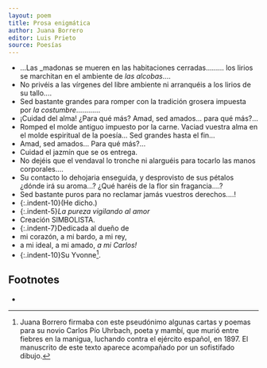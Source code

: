 ```yaml
---
layout: poem
title: Prosa enigmática
author: Juana Borrero
editor: Luis Prieto
source: Poesías 
---
```


- ...Las _madonas se mueren en las habitaciones cerradas......... los lirios se marchitan en el ambiente de _las alcobas_....
- No privéis a las vírgenes del libre ambiente ni arranquéis a los lirios de su tallo....
- Sed bastante grandes para romper con la tradición grosera impuesta por _la costumbre_............
- ¡Cuidad del alma! ¿Para qué más? Amad, sed amados... para qué más?...
- Romped el molde antiguo impuesto por la carne. Vaciad vuestra alma en el molde espiritual de la poesía... Sed grandes hasta el fin...
- Amad, sed amados... Para qué más?... 
- Cuidad el jazmín que se os entrega. 
- No dejéis que el vendaval lo tronche ni alarguéis para tocarlo las manos corporales....
- Su contacto lo dehojaria enseguida, y desprovisto de sus pétalos ¿dónde irá su aroma...? ¿Qué haréis de la flor sin fragancia....? 
- Sed bastante puros para no reclamar jamás vuestros derechos....!
- {:.indent-10}(He dicho.)
- {:.indent-5}_La pureza vigilando al amor_
- Creación SIMBOLISTA.
- {:.indent-7}Dedicada al dueño de
- mi corazón, a mi bardo, a mi rey,
- a mi ideal, a mi amado, _a mi Carlos!_
- {:.indent-10}Su Yvonne[^fn1].

## Footnotes

- [^fn1]:Juana Borrero firmaba con este pseudónimo algunas cartas y poemas para su novio Carlos Pío Uhrbach, poeta y mambí, que murió entre fiebres en la manigua, luchando contra el ejército español, en 1897. El manuscrito de este texto aparece acompañado por un sofistifado dibujo. 

